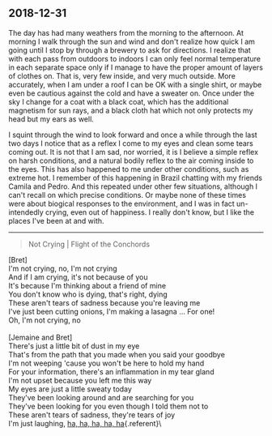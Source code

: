 ## 2018-12-31

The day has had many weathers from the morning to the afternoon. At morning I walk through the sun and wind and don't realize how quick I am going until I stop by through a brewery to ask for directions. I realize that with each pass from outdoors to indoors I can only feel normal temperature in each separate space only if I manage to have the proper amount of layers of clothes on. That is, very few inside, and very much outside. More accurately, when I am under a roof I can be OK with a single shirt, or maybe even be cautious against the cold and have a sweater on. Once under the sky I change for a coat with a black coat, which has the additional magnetism for sun rays, and a black cloth hat which not only protects my head but my ears as well. 

I squint through the wind to look forward and once a while through the last two days I notice that as a reflex I come to my eyes and clean some tears coming out. It is not that I am sad, nor worried, it is I believe a simple reflex on harsh conditions, and a natural bodily reflex to the air coming inside to the eyes. This has also happened to me under other conditions, such as extreme hot. I remember of this happening in Brazil chatting with my friends Camila and Pedro. And this repeated under other few situations, although I can't recall on which precise conditions. Or maybe none of these times were about biogical responses to the environment, and I was in fact un-intendedly crying, even out of happiness. I really don't know, but I like the places I've been at and with.

******

> Not Crying | Flight of the Conchords 

\[Bret\]\
I'm not crying, no, I'm not crying\
And if I am crying, it's not because of you\
It's because I'm thinking about a friend of mine\
You don't know who is dying, that's right, dying\
These aren't tears of sadness because you're leaving me\
I've just been cutting onions, I'm making a lasagna ... For one!\
Oh, I'm not crying, no\
\
\[Jemaine and Bret\]\
There's just a little bit of dust in my eye\
That's from the path that you made when you said your goodbye\
I'm not weeping 'cause you won't be here to hold my hand\
For your information, there's an inflammation in my tear gland\
I'm not upset because you left me this way\
My eyes are just a little sweaty today\
They've been looking around and are searching for you\
They've been looking for you even though I told them not to\
These aren't tears of sadness, they're tears of joy\
I'm just laughing, [ha, ha, ha, ha,
ha](//genius.com/Flight-of-the-conchords-not-crying-lyrics#note-15556024){.referent}\
